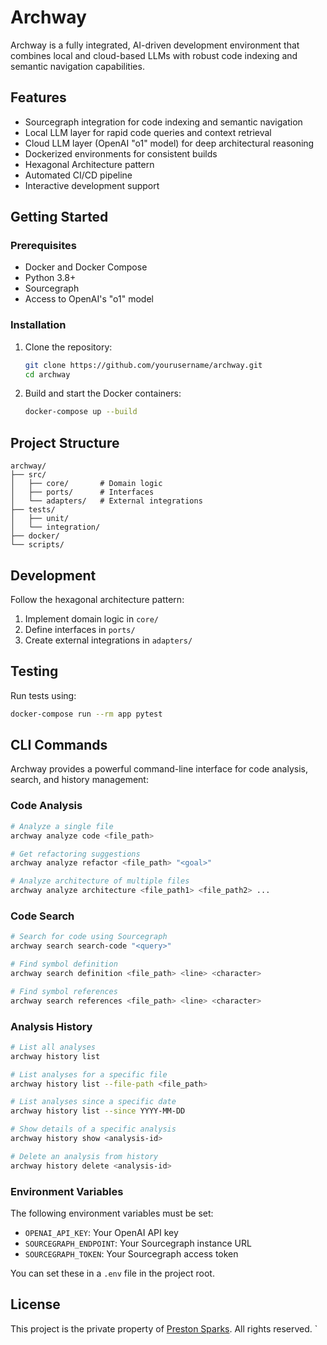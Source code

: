# Archway

Archway is a fully integrated, AI-driven development environment that combines local and cloud-based LLMs with robust code indexing and semantic navigation capabilities.

## Features

- Sourcegraph integration for code indexing and semantic navigation
- Local LLM layer for rapid code queries and context retrieval
- Cloud LLM layer (OpenAI "o1" model) for deep architectural reasoning
- Dockerized environments for consistent builds
- Hexagonal Architecture pattern
- Automated CI/CD pipeline
- Interactive development support

## Getting Started

### Prerequisites

- Docker and Docker Compose
- Python 3.8+
- Sourcegraph
- Access to OpenAI's "o1" model

### Installation

1. Clone the repository:
   ```bash
   git clone https://github.com/yourusername/archway.git
   cd archway
   ```

2. Build and start the Docker containers:
   ```bash
   docker-compose up --build
   ```

## Project Structure

```
archway/
├── src/
│   ├── core/       # Domain logic
│   ├── ports/      # Interfaces
│   └── adapters/   # External integrations
├── tests/
│   ├── unit/
│   └── integration/
├── docker/
└── scripts/
```

## Development

Follow the hexagonal architecture pattern:
1. Implement domain logic in `core/`
2. Define interfaces in `ports/`
3. Create external integrations in `adapters/`

## Testing

Run tests using:
```bash
docker-compose run --rm app pytest
```

## CLI Commands

Archway provides a powerful command-line interface for code analysis, search, and history management:

### Code Analysis

```bash
# Analyze a single file
archway analyze code <file_path>

# Get refactoring suggestions
archway analyze refactor <file_path> "<goal>"

# Analyze architecture of multiple files
archway analyze architecture <file_path1> <file_path2> ...
```

### Code Search

```bash
# Search for code using Sourcegraph
archway search search-code "<query>"

# Find symbol definition
archway search definition <file_path> <line> <character>

# Find symbol references
archway search references <file_path> <line> <character>
```

### Analysis History

```bash
# List all analyses
archway history list

# List analyses for a specific file
archway history list --file-path <file_path>

# List analyses since a specific date
archway history list --since YYYY-MM-DD

# Show details of a specific analysis
archway history show <analysis-id>

# Delete an analysis from history
archway history delete <analysis-id>
```

### Environment Variables

The following environment variables must be set:

- `OPENAI_API_KEY`: Your OpenAI API key
- `SOURCEGRAPH_ENDPOINT`: Your Sourcegraph instance URL
- `SOURCEGRAPH_TOKEN`: Your Sourcegraph access token

You can set these in a `.env` file in the project root.

## License

This project is the private property of [Preston Sparks](https://github.com/mprestonsparks). All rights reserved.
`
